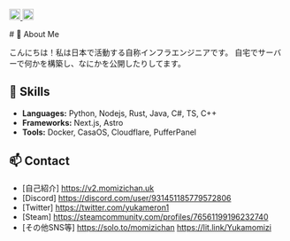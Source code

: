 <p align="left">
  <a href="https://github.com/hage-momizi">
    <img height="20" src="https://komarev.com/ghpvc/?username=hage-momizi" />
  </a>
  <a href="https://github.com/hage-momizi">
    <img height="20" src="https://img.shields.io/github/followers/hage-momizi?label=follow&logo=github&style=flat" />
  </a>
</p>
# 🌟 About Me

こんにちは！私は日本で活動する自称インフラエンジニアです。
自宅でサーバーで何かを構築し、なにかを公開したりしてます。

## 🔧 Skills
- **Languages:** Python, Nodejs, Rust, Java, C#, TS, C++
- **Frameworks:** Next.js, Astro
- **Tools:** Docker, CasaOS, Cloudflare, PufferPanel

## 📫 Contact
- [自己紹介] <https://v2.momizichan.uk>
- [Discord] <https://discord.com/user/931451185779572806> 
- [Twitter] <https://twitter.com/yukameron1> 
- [Steam] <https://steamcommunity.com/profiles/76561199196232740>
- [その他SNS等] <https://solo.to/momizichan> <https://lit.link/Yukamomizi>
